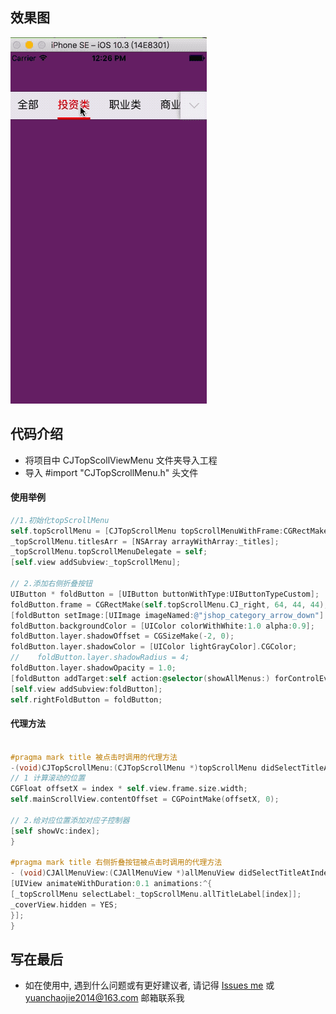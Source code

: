 ## 效果图
![](https://github.com/DeadRabbit2016/CJTopScrollViewMenu/blob/master/GIF/CJTopScrollMenu.gif)

## 代码介绍
* 将项目中 CJTopScollViewMenu 文件夹导入工程
* 导入 #import "CJTopScrollMenu.h" 头文件

#### 使用举例
```Objective-C 
//1.初始化topScrollMenu
self.topScrollMenu = [CJTopScrollMenu topScrollMenuWithFrame:CGRectMake(0, 64, self.view.frame.size.width - AddButtonWidth, 44)];
_topScrollMenu.titlesArr = [NSArray arrayWithArray:_titles];
_topScrollMenu.topScrollMenuDelegate = self;
[self.view addSubview:_topScrollMenu];

// 2.添加右侧折叠按钮
UIButton * foldButton = [UIButton buttonWithType:UIButtonTypeCustom];
foldButton.frame = CGRectMake(self.topScrollMenu.CJ_right, 64, 44, 44);
[foldButton setImage:[UIImage imageNamed:@"jshop_category_arrow_down"] forState:UIControlStateNormal];
foldButton.backgroundColor = [UIColor colorWithWhite:1.0 alpha:0.9];
foldButton.layer.shadowOffset = CGSizeMake(-2, 0);
foldButton.layer.shadowColor = [UIColor lightGrayColor].CGColor;
//    foldButton.layer.shadowRadius = 4;
foldButton.layer.shadowOpacity = 1.0;
[foldButton addTarget:self action:@selector(showAllMenus:) forControlEvents:UIControlEventTouchUpInside];
[self.view addSubview:foldButton];
self.rightFoldButton = foldButton;

```

#### 代理方法
```Objective-C

#pragma mark title 被点击时调用的代理方法
-(void)CJTopScrollMenu:(CJTopScrollMenu *)topScrollMenu didSelectTitleAtIndex:(NSInteger)index{
// 1 计算滚动的位置
CGFloat offsetX = index * self.view.frame.size.width;
self.mainScrollView.contentOffset = CGPointMake(offsetX, 0);

// 2.给对应位置添加对应子控制器
[self showVc:index];
}

#pragma mark title 右侧折叠按钮被点击时调用的代理方法
- (void)CJAllMenuView:(CJAllMenuView *)allMenuView didSelectTitleAtIndex:(NSInteger)index{
[UIView animateWithDuration:0.1 animations:^{
[_topScrollMenu selectLabel:_topScrollMenu.allTitleLabel[index]];
_coverView.hidden = YES;
}];
}
```
## 写在最后
* 如在使用中, 遇到什么问题或有更好建议者, 请记得 [Issues me](https://github.com/DeadRabbit2016/CJTopScrollViewMenu/issues) 或 yuanchaojie2014@163.com 邮箱联系我
